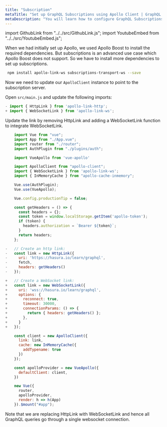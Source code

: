 ```yaml
---
title: "Subscription"
metaTitle: "Set up GraphQL Subscriptions using Apollo Client | GraphQL Vue Apollo Tutorial"
metaDescription: "You will learn how to configure GraphQL Subscriptions using Vue Apollo Client by installing dependencies like apollo-link-ws, subscriptions-transport-ws. This will also have authorization token setup"
---
```


import GithubLink from "../../src/GithubLink.js";
import YoutubeEmbed from "../../src/YoutubeEmbed.js";

<YoutubeEmbed link="https://www.youtube.com/embed/ZujdsxSRt48" />

When we had initially set up Apollo, we used Apollo Boost to install the required dependencies. But subscriptions is an advanced use case which Apollo Boost does not support. So we have to install more dependencies to set up subscriptions.

```bash
 npm install apollo-link-ws subscriptions-transport-ws --save
```

Now we need to update our `ApolloClient` instance to point to the subscription server.

Open `src/main.js` and update the following imports:

<GithubLink link="https://github.com/hasura/learn-graphql/blob/master/tutorials/frontend/vue-apollo/app-final/src/main.js" text="src/main.js" />

```javascript
- import { HttpLink } from 'apollo-link-http';
+ import { WebSocketLink } from 'apollo-link-ws';
```

Update the link by removing HttpLink and adding a WebSocketLink function to integrate WebSocketLink.

```javascript
    import Vue from "vue";
    import App from "./App.vue";
    import router from "./router";
    import AuthPlugin from "./plugins/auth";

    import VueApollo from 'vue-apollo'

    import ApolloClient from "apollo-client";
    import { WebSocketLink } from 'apollo-link-ws';
    import { InMemoryCache } from "apollo-cache-inmemory";

    Vue.use(AuthPlugin);
    Vue.use(VueApollo);

    Vue.config.productionTip = false;

    const getHeaders = () => {
      const headers = {};
      const token = window.localStorage.getItem('apollo-token');
      if (token) {
        headers.authorization = `Bearer ${token}`;
      }
      return headers;
    };

-   // Create an http link:
-   const link = new HttpLink({
-     uri: 'https://hasura.io/learn/graphql',
-     fetch,
-     headers: getHeaders()
-   });

+   // Create a WebSocket link:
+   const link = new WebSocketLink({
+     uri: 'wss://hasura.io/learn/graphql',
+     options: {
+       reconnect: true,
+       timeout: 30000,
+       connectionParams: () => {
+         return { headers: getHeaders() };
+       },
+     }
+   });

    const client = new ApolloClient({
      link: link,
      cache: new InMemoryCache({
        addTypename: true
      })
    });

    const apolloProvider = new VueApollo({
      defaultClient: client,
    })

    new Vue({
      router,
      apolloProvider,
      render: h => h(App)
    }).$mount("#app");

```

Note that we are replacing HttpLink with WebSocketLink and hence all GraphQL queries go through a single websocket connection.
